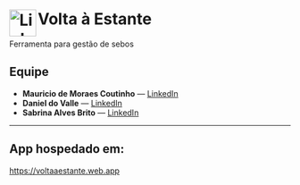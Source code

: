 <!-- Project README -->
<h1>
    <img align="left" width="48" alt="LinkedIn logo" src="https://upload.wikimedia.org/wikipedia/commons/c/ca/LinkedIn_logo_initials.png" />
    Volta à Estante
</h1>

Ferramenta para gestão de sebos

## Equipe

- **Mauricio de Moraes Coutinho** — [LinkedIn](https://www.linkedin.com/in/mauricio-coutinho-84a758240/)
- **Daniel do Valle** — [LinkedIn](https://www.linkedin.com/in/daniel-do-valle-217483234/)
- **Sabrina Alves Brito** — [LinkedIn](https://www.linkedin.com/in/sabrina-a-brito)

---

## App hospedado em:  
https://voltaaestante.web.app